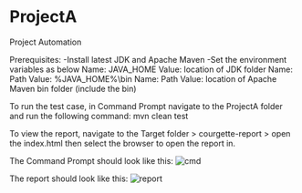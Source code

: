 # ProjectA
Project Automation

Prerequisites:
-Install latest JDK and Apache Maven 
-Set the environment variables as below
 Name: JAVA_HOME Value: location of JDK folder
 Name: Path Value: %JAVA_HOME%\bin
 Name: Path Value: location of Apache Maven bin folder (include the bin)


To run the test case, in Command Prompt navigate to the ProjectA folder and run the following command: mvn clean test 

To view the report, navigate to the Target folder > courgette-report > open the index.html then select the browser to open the report in. 

The Command Prompt should look like this:
![cmd](https://user-images.githubusercontent.com/38597026/109442469-59ce0b00-7a06-11eb-9b91-36edede29de5.PNG)

The report should look like this: 
![report](https://user-images.githubusercontent.com/38597026/109442429-3b680f80-7a06-11eb-94c9-96ff6795ec69.PNG)
